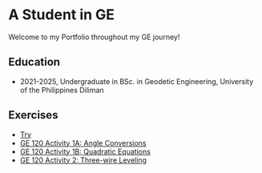 # A Student in GE 
Welcome to my Portfolio throughout my GE journey!

## Education
- 2021-2025, Undergraduate in BSc. in Geodetic Engineering, University of the Philippines Diliman

## Exercises
- [Try](https://colab.research.google.com/drive/12TJdVb5seqXjOkbRv1WaIITCqioxdadh?authuser=2)
- [GE 120 Activity 1A: Angle Conversions](Macam_ME1A.py)
- [GE 120 Activity 1B: Quadratic Equations](Macam_ME1B.py)
- [GE 120 Activity 2: Three-wire Leveling](Macam_ME2.py)
